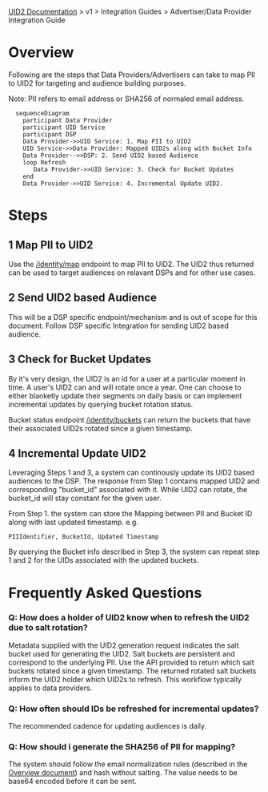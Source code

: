 [UID2 Documentation](../../README.md) > v1 > Integration Guides > Advertiser/Data Provider Integration Guide

# Overview

Following are the steps that Data Providers/Advertisers can take to map PII to UID2 for targeting and audience building purposes. 

Note: PII refers to email address or SHA256 of normaled email address.

```mermaid
  sequenceDiagram
    participant Data Provider
    participant UID Service
    participant DSP
    Data Provider->>UID Service: 1. Map PII to UID2
    UID Service->>Data Provider: Mapped UID2s along with Bucket Info
    Data Provider-->>DSP: 2. Send UID2 based Audience
    loop Refresh
       Data Provider->>UID Service: 3. Check for Bucket Updates
    end
    Data Provider->>UID Service: 4. Incremental Update UID2.
```

# Steps

## 1 Map PII to UID2

Use the [/identity/map](../endpoints/post-identity-map.md) endpoint to map PII to UID2. The UID2 thus returned can be used to target audiences on relavant DSPs and for other use cases.

## 2 Send UID2 based Audience
This will be a DSP specific endpoint/mechanism and is out of scope for this document. Follow DSP specific Integration for sending UID2 based audience.

## 3 Check for Bucket Updates

By it's very design, the UID2 is an id for a user at a particular moment in time. A user's UID2 can and will rotate once a year. One can choose to either blanketly update their segments on daily basis or can implement incremental updates by querying bucket rotation status.

Bucket status endpoint [/identity/buckets](../endpoints/get-identity-buckets.md) can return the buckets that have their associated UID2s rotated since a given timestamp.

## 4 Incremental Update UID2

Leveraging Steps 1 and 3, a system can continously update its UID2 based audiences to the DSP. The response from Step 1 contains mapped UID2 and corresponding "bucket_id" associated with it. While UID2 can rotate, the bucket_id will stay constant for the given user.

From Step 1. the system can store the Mapping between PII and Bucket ID along with last updated timestamp. e.g.

```
PIIIdentifier, BucketId, Updated Timestamp
```

By querying the Bucket info described in Step 3, the system can repeat step 1 and 2 for the UIDs associated with the updated buckets.

# Frequently Asked Questions
### Q: How does a holder of UID2 know when to refresh the UID2 due to salt rotation?
Metadata supplied with the UID2 generation request indicates the salt bucket used for generating the UID2. Salt buckets are persistent and correspond to the underlying PII. Use the API provided to return which salt buckets rotated since a given timestamp. The returned rotated salt buckets inform the UID2 holder which UID2s to refresh. This workflow typically applies to data providers. 

### Q: How often should IDs be refreshed for incremental updates?
The recommended cadence for updating audiences is daily. 

### Q: How should i generate the SHA256 of PII for mapping?
The system should follow the email normalization rules (described in the [Overview document](../../README.md)) and hash without salting. The value needs to be base64 encoded before it can be sent.


